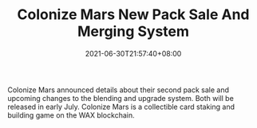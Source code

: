 ﻿---
title: "Colonize Mars New Pack Sale And Merging System"
date: 2021-06-30T21:57:40+08:00
lastmod: 2021-06-30T16:45:40+08:00
draft: false
authors: ["Vanessa"]
description: "Colonize Mars announced details about their second pack sale and upcoming changes to the blending and upgrade system. Both will be released in early July. Colonize Mars is a collectible card staking and building game on the WAX blockchain."
featuredImage: "colonize-mars-new-pack-sale-and-merging-system.png"
tags: ["Strategy Games","Play to Earn"]
categories: ["news"]
news: ["Strategy Games"]
weight: 
lightgallery: true
pinned: false
recommend: false
recommend1: false
---

Colonize Mars announced details about their second pack sale and upcoming changes to the blending and upgrade system. Both will be released in early July. Colonize Mars is a collectible card staking and building game on the WAX blockchain.

<!--more-->

